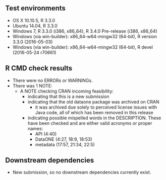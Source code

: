 ## Test environments

* OS X 10.10.5, R 3.3.0
* Ubuntu 14.04, R 3.3.0
* Windows 7, R 3.3.0 (i386, x86_64), R 3.4.0 Pre-release (i386, x86_64)
* Windows (via win-builder): x86_64-w64-mingw32 (64-bit), R version 3.3.0 (2016-05-03)
* Windows (via win-builder): x86_64-w64-mingw32 (64-bit), R devel (2016-05-24 r70661)

## R CMD check results

* There were no ERRORs or WARNINGs.
* There was 1 NOTE:
  - A NOTE checking CRAN incoming feasibility:
    - indicating that this is a new submission
    - indicating that the old dataone package was archived on CRAN
      - it was archived due solely to perceived license issues with Java code, 
        all of which has been removed in this release
    - indicating possible mispelled words in the DESCRIPTION. These have been checked
      and are either valid acronyms or proper names:
      - API (4:40)
      - DataONE (4:27, 18:9, 18:53)
      - metadata (17:57, 21:34, 22:5)

## Downstream dependencies

* New submission, so no downstream dependencies currently exist.
